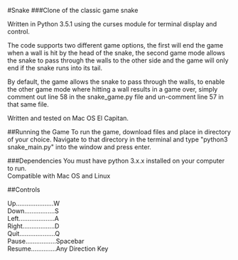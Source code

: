 #Snake
###Clone of the classic game snake

Written in Python 3.5.1 using the curses module for terminal display and control.

The code supports two different game options, the first will end the game when a wall is hit by the head of the snake,
the second game mode allows the snake to pass through the walls to the other side and the game will only end if the
snake runs into its tail.

By default, the game allows the snake to pass through the walls, to enable the other game mode where hitting a wall
results in a game over, simply comment out line 58 in the snake_game.py file and un-comment line 57 in that same file.

Written and tested on Mac OS El Capitan.

##Running the Game
To run the game, download files and place in directory of your choice. Navigate to that
directory in the terminal and type "python3 snake_main.py" into the window and press enter.

###Dependencies
You must have python 3.x.x installed on your computer to run.<br/>
Compatible with Mac OS and Linux


##Controls

Up.....................W<br/>
Down.................S<br/>
Left....................A<br/>
Right..................D<br/>
Quit....................Q<br/>
Pause.................Spacebar<br/>
Resume..............Any Direction Key
